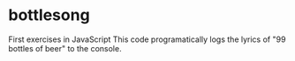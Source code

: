 # bottlesong
First exercises in JavaScript
This code programatically logs the lyrics of "99 bottles of beer" to the console.
